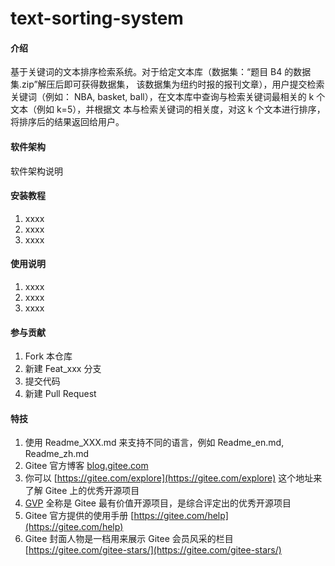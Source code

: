 # text-sorting-system

#### 介绍
基于关键词的文本排序检索系统。对于给定文本库（数据集：“题目 B4 的数据集.zip”解压后即可获得数据集， 该数据集为纽约时报的报刊文章），用户提交检索关键词（例如： NBA, basket, ball），在文本库中查询与检索关键词最相关的 k 个文本（例如 k=5），并根据文 本与检索关键词的相关度，对这 k 个文本进行排序，将排序后的结果返回给用户。

#### 软件架构
软件架构说明


#### 安装教程

1.  xxxx
2.  xxxx
3.  xxxx

#### 使用说明

1.  xxxx
2.  xxxx
3.  xxxx

#### 参与贡献

1.  Fork 本仓库
2.  新建 Feat_xxx 分支
3.  提交代码
4.  新建 Pull Request


#### 特技

1.  使用 Readme\_XXX.md 来支持不同的语言，例如 Readme\_en.md, Readme\_zh.md
2.  Gitee 官方博客 [blog.gitee.com](https://blog.gitee.com)
3.  你可以 [https://gitee.com/explore](https://gitee.com/explore) 这个地址来了解 Gitee 上的优秀开源项目
4.  [GVP](https://gitee.com/gvp) 全称是 Gitee 最有价值开源项目，是综合评定出的优秀开源项目
5.  Gitee 官方提供的使用手册 [https://gitee.com/help](https://gitee.com/help)
6.  Gitee 封面人物是一档用来展示 Gitee 会员风采的栏目 [https://gitee.com/gitee-stars/](https://gitee.com/gitee-stars/)
